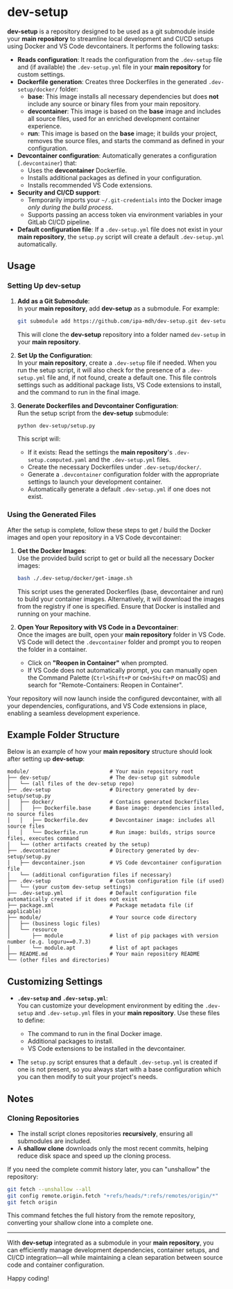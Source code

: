 # dev-setup

**dev-setup** is a repository designed to be used as a git submodule inside your **main repository** to streamline local development and CI/CD setups using Docker and VS Code devcontainers. It performs the following tasks:

- **Reads configuration**: It reads the configuration from the `.dev-setup` file and (if available) the `.dev-setup.yml` file in your **main repository** for custom settings.
- **Dockerfile generation**: Creates three Dockerfiles in the generated `.dev-setup/docker/` folder:
  - **base**: This image installs all necessary dependencies but does **not** include any source or binary files from your main repository.
  - **devcontainer**: This image is based on the **base** image and includes all source files, used for an enriched development container experience.
  - **run**: This image is based on the **base** image; it builds your project, removes the source files, and starts the command as defined in your configuration.
- **Devcontainer configuration**: Automatically generates a configuration (`.devcontainer`) that:
  - Uses the **devcontainer** Dockerfile.
  - Installs additional packages as defined in your configuration.
  - Installs recommended VS Code extensions.
- **Security and CI/CD support**:
  - Temporarily imports your `~/.git-credentials` into the Docker image _only during the build process_.
  - Supports passing an access token via environment variables in your GitLab CI/CD pipeline.
- **Default configuration file**: If a `.dev-setup.yml` file does not exist in your **main repository**, the `setup.py` script will create a default `.dev-setup.yml` automatically.

## Usage

### Setting Up dev-setup

1. **Add as a Git Submodule**:  
   In your **main repository**, add **dev-setup** as a submodule. For example:
   ```bash
   git submodule add https://github.com/ipa-mdh/dev-setup.git dev-setup
   ```
   This will clone the **dev-setup** repository into a folder named `dev-setup` in your **main repository**.

2. **Set Up the Configuration**:  
   In your **main repository**, create a `.dev-setup` file if needed. When you run the setup script, it will also check for the presence of a `.dev-setup.yml` file and, if not found, create a default one. This file controls settings such as additional package lists, VS Code extensions to install, and the command to run in the final image.

3. **Generate Dockerfiles and Devcontainer Configuration**:  
   Run the setup script from the **dev-setup** submodule:
   ```bash
   python dev-setup/setup.py
   ```
   This script will:
   - If it exists: Read the settings the **main repository**'s `.dev-setup.computed.yaml` and the `.dev-setup.yml` files.
   - Create the necessary Dockerfiles under `.dev-setup/docker/`.
   - Generate a `.devcontainer` configuration folder with the appropriate settings to launch your development container.
   - Automatically generate a default `.dev-setup.yml` if one does not exist.

### Using the Generated Files

After the setup is complete, follow these steps to get / build the Docker images and open your repository in a VS Code devcontainer:

1. **Get the Docker Images**:  
   Use the provided build script to get or build all the necessary Docker images:
   ```bash
   bash ./.dev-setup/docker/get-image.sh
   ```
   This script uses the generated Dockerfiles (base, devcontainer and run) to build your container images. Alternatively, it will download the images from the registry if one is specified. Ensure that Docker is installed and running on your machine.

2. **Open Your Repository with VS Code in a Devcontainer**:  
   Once the images are built, open your **main repository** folder in VS Code. VS Code will detect the `.devcontainer` folder and prompt you to reopen the folder in a container.  
   - Click on **"Reopen in Container"** when prompted.  
   - If VS Code does not automatically prompt, you can manually open the Command Palette (`Ctrl+Shift+P` or `Cmd+Shift+P` on macOS) and search for "Remote-Containers: Reopen in Container".

Your repository will now launch inside the configured devcontainer, with all your dependencies, configurations, and VS Code extensions in place, enabling a seamless development experience.

## Example Folder Structure

Below is an example of how your **main repository** structure should look after setting up **dev-setup**:

```
module/                          # Your main repository root
├── dev-setup/                   # The dev-setup git submodule
│   └── (all files of the dev-setup repo)
├── .dev-setup                   # Directory generated by dev-setup/setup.py
│   ├── docker/                  # Contains generated Dockerfiles
│   │   ├── Dockerfile.base      # Base image: dependencies installed, no source files
│   │   ├── Dockerfile.dev       # Devcontainer image: includes all source files
│   │   └── Dockerfile.run       # Run image: builds, strips source files, executes command
│   └── (other artifacts created by the setup)
├── .devcontainer                # Directory generated by dev-setup/setup.py
│   ├── devcontainer.json        # VS Code devcontainer configuration file
│   └── (additional configuration files if necessary)
├── .dev-setup                   # Custom configuration file (if used)
│   └── (your custom dev-setup settings)
├── .dev-setup.yml               # Default configuration file automatically created if it does not exist
├── package.xml                  # Package metadata file (if applicable)
├── module/                      # Your source code directory
│   ├── (business logic files)
│   └── resource
│       ├── module               # list of pip packages with version number (e.g. loguru==0.7.3)
│       └── module.apt           # list of apt packages
├── README.md                    # Your main repository README
└── (other files and directories)
```

## Customizing Settings

- **`.dev-setup` and `.dev-setup.yml`**:  
  You can customize your development environment by editing the `.dev-setup` and `.dev-setup.yml` files in your **main repository**. Use these files to define:
  - The command to run in the final Docker image.
  - Additional packages to install.
  - VS Code extensions to be installed in the devcontainer.
  
- The `setup.py` script ensures that a default `.dev-setup.yml` is created if one is not present, so you always start with a base configuration which you can then modify to suit your project's needs.

## Notes

### Cloning Repositories

- The install script clones repositories **recursively**, ensuring all submodules are included.
- A **shallow clone** downloads only the most recent commits, helping reduce disk space and speed up the cloning process.

If you need the complete commit history later, you can "unshallow" the repository:

```bash
git fetch --unshallow --all
git config remote.origin.fetch "+refs/heads/*:refs/remotes/origin/*"
git fetch origin

```

This command fetches the full history from the remote repository, converting your shallow clone into a complete one.

---

With **dev-setup** integrated as a submodule in your **main repository**, you can efficiently manage development dependencies, container setups, and CI/CD integration—all while maintaining a clean separation between source code and container configuration.

Happy coding!